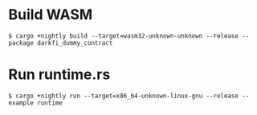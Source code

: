 # Build WASM

```
$ cargo +nightly build --target=wasm32-unknown-unknown --release --package darkfi_dummy_contract
```

# Run runtime.rs

```
$ cargo +nightly run --target=x86_64-unknown-linux-gnu --release --example runtime
```

